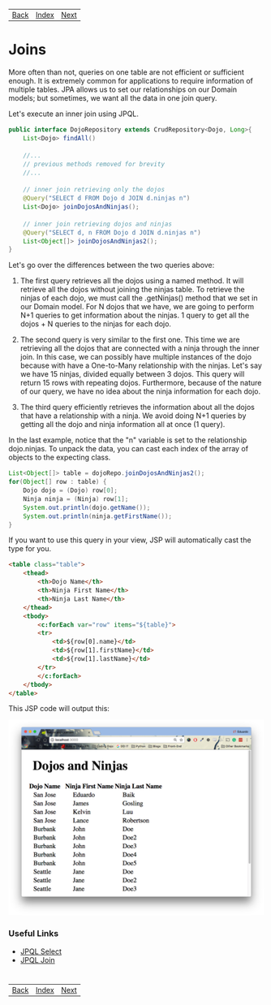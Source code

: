 <table width="100%">
    <tr>
        <td><a href="./001_Advance.md">Back</a></td>
        <td><a href="../../Index.md">Index</a></td>
        <td><a href="./003_Queries_Joins.md">Next</a></td>
    </tr>
</table>

#

#   Joins
More often than not, queries on one table are not efficient or sufficient enough. It is extremely common for applications to require information of multiple tables. JPA allows us to set our relationships on our Domain models; but sometimes, we want all the data in one join query.

Let's execute an inner join using JPQL.
```java
public interface DojoRepository extends CrudRepository<Dojo, Long>{
    List<Dojo> findAll()
    
    //...
    // previous methods removed for brevity
    //...
    
    // inner join retrieving only the dojos
    @Query("SELECT d FROM Dojo d JOIN d.ninjas n")
    List<Dojo> joinDojosAndNinjas();
    
    // inner join retrieving dojos and ninjas
    @Query("SELECT d, n FROM Dojo d JOIN d.ninjas n")
    List<Object[]> joinDojosAndNinjas2();
}
```
Let's go over the differences between the two queries above:

1.  The first query retrieves all the dojos using a named method. It will retrieve all the dojos without joining the ninjas table. To retrieve the ninjas of each dojo, we must call the .getNinjas() method that we set in our Domain model. For N dojos that we have, we are going to perform N+1 queries to get information about the ninjas. 1 query to get all the dojos + N queries to the ninjas for each dojo.

2.  The second query is very similar to the first one. This time we are retrieving all the dojos that are connected with a ninja through the inner join. In this case, we can possibly have multiple instances of the dojo because with have a One-to-Many relationship with the ninjas. Let's say we have 15 ninjas, divided equally between 3 dojos. This query will return 15 rows with repeating dojos. Furthermore, because of the nature of our query, we have no idea about the ninja information for each dojo.

3.  The third query efficiently retrieves the information about all the dojos that have a relationship with a ninja. We avoid doing N+1 queries by getting all the dojo and ninja information all at once (1 query).

In the last example, notice that the "n" variable is set to the relationship dojo.ninjas. To unpack the data, you can cast each index of the array of objects to the expecting class.
```java
List<Object[]> table = dojoRepo.joinDojosAndNinjas2();
for(Object[] row : table) {
    Dojo dojo = (Dojo) row[0];
    Ninja ninja = (Ninja) row[1];
    System.out.println(dojo.getName());
    System.out.println(ninja.getFirstName());
}
```
If you want to use this query in your view, JSP will automatically cast the type for you.
```html
<table class="table">
    <thead>
        <th>Dojo Name</th>
        <th>Ninja First Name</th>
        <th>Ninja Last Name</th>
    </thead>
    <tbody>
        <c:forEach var="row" items="${table}">                
        <tr>
            <td>${row[0].name}</td>
            <td>${row[1].firstName}</td>
            <td>${row[1].lastName}</td>
        </tr>
        </c:forEach>
    </tbody>
</table>
```
This JSP code will output this:

<img src="./../../000_img/ninjasanddojos.png">

### __Useful Links__
*   [JPQL Select](http://www.objectdb.com/java/jpa/query/jpql/select)
*   [JPQL Join](http://www.objectdb.com/java/jpa/query/jpql/from)

#

[]()
<table width="100%">
    <tr>
        <td><a href="./001_Advance.md">Back</a></td>
        <td><a href="../../Index.md">Index</a></td>
        <td><a href="./003_Queries_Joins.md">Next</a></td>
    </tr>
</table>